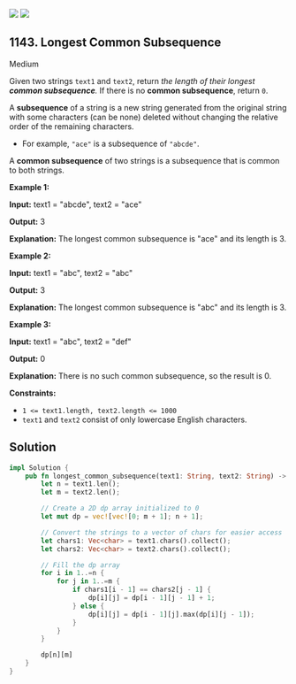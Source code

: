 [![](https://img.shields.io/github/stars/javadev/LeetCode-in-All?label=Stars&style=flat-square)](https://github.com/javadev/LeetCode-in-All)
[![](https://img.shields.io/github/forks/javadev/LeetCode-in-All?label=Fork%20me%20on%20GitHub%20&style=flat-square)](https://github.com/javadev/LeetCode-in-All/fork)

## 1143\. Longest Common Subsequence

Medium

Given two strings `text1` and `text2`, return _the length of their longest **common subsequence**._ If there is no **common subsequence**, return `0`.

A **subsequence** of a string is a new string generated from the original string with some characters (can be none) deleted without changing the relative order of the remaining characters.

*   For example, `"ace"` is a subsequence of `"abcde"`.

A **common subsequence** of two strings is a subsequence that is common to both strings.

**Example 1:**

**Input:** text1 = "abcde", text2 = "ace"

**Output:** 3

**Explanation:** The longest common subsequence is "ace" and its length is 3.

**Example 2:**

**Input:** text1 = "abc", text2 = "abc"

**Output:** 3

**Explanation:** The longest common subsequence is "abc" and its length is 3.

**Example 3:**

**Input:** text1 = "abc", text2 = "def"

**Output:** 0

**Explanation:** There is no such common subsequence, so the result is 0.

**Constraints:**

*   `1 <= text1.length, text2.length <= 1000`
*   `text1` and `text2` consist of only lowercase English characters.

## Solution

```rust
impl Solution {
    pub fn longest_common_subsequence(text1: String, text2: String) -> i32 {
        let n = text1.len();
        let m = text2.len();

        // Create a 2D dp array initialized to 0
        let mut dp = vec![vec![0; m + 1]; n + 1];

        // Convert the strings to a vector of chars for easier access
        let chars1: Vec<char> = text1.chars().collect();
        let chars2: Vec<char> = text2.chars().collect();

        // Fill the dp array
        for i in 1..=n {
            for j in 1..=m {
                if chars1[i - 1] == chars2[j - 1] {
                    dp[i][j] = dp[i - 1][j - 1] + 1;
                } else {
                    dp[i][j] = dp[i - 1][j].max(dp[i][j - 1]);
                }
            }
        }

        dp[n][m]
    }
}
```